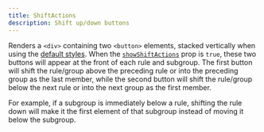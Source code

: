 ```yaml
---
title: ShiftActions
description: Shift up/down buttons
---
```


Renders a `<div>` containing two `<button>` elements, stacked vertically when using the [default styles](../styling/overview). When the [`showShiftActions`](./querybuilder#showshiftactions) prop is `true`, these two buttons will appear at the front of each rule and subgroup. The first button will shift the rule/group above the preceding rule or into the preceding group as the last member, while the second button will shift the rule/group below the next rule or into the next group as the first member.

For example, if a subgroup is immediately below a rule, shifting the rule down will make it the first element of that subgroup instead of moving it below the subgroup.
